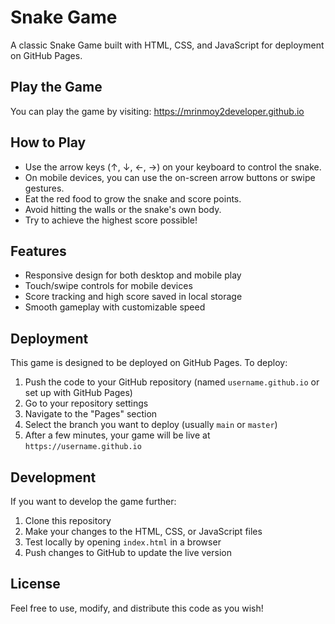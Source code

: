 # Snake Game

A classic Snake Game built with HTML, CSS, and JavaScript for deployment on GitHub Pages.

## Play the Game

You can play the game by visiting: https://mrinmoy2developer.github.io

## How to Play

- Use the arrow keys (↑, ↓, ←, →) on your keyboard to control the snake.
- On mobile devices, you can use the on-screen arrow buttons or swipe gestures.
- Eat the red food to grow the snake and score points.
- Avoid hitting the walls or the snake's own body.
- Try to achieve the highest score possible!

## Features

- Responsive design for both desktop and mobile play
- Touch/swipe controls for mobile devices
- Score tracking and high score saved in local storage
- Smooth gameplay with customizable speed

## Deployment

This game is designed to be deployed on GitHub Pages. To deploy:

1. Push the code to your GitHub repository (named `username.github.io` or set up with GitHub Pages)
2. Go to your repository settings
3. Navigate to the "Pages" section
4. Select the branch you want to deploy (usually `main` or `master`)
5. After a few minutes, your game will be live at `https://username.github.io`

## Development

If you want to develop the game further:

1. Clone this repository
2. Make your changes to the HTML, CSS, or JavaScript files
3. Test locally by opening `index.html` in a browser
4. Push changes to GitHub to update the live version

## License

Feel free to use, modify, and distribute this code as you wish!